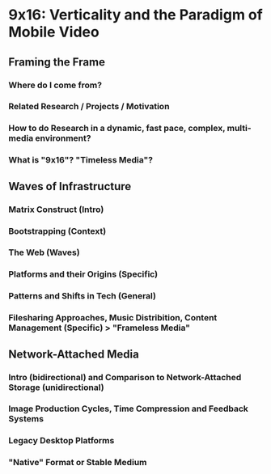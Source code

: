 # 9x16: Verticality and the Paradigm of Mobile Video


## Framing the Frame

### Where do I come from?
### Related Research / Projects / Motivation
### How to do Research in a dynamic, fast pace, complex, multi-media environment?
### What is "9x16"? "Timeless Media"?


## Waves of Infrastructure

### Matrix Construct (Intro)
### Bootstrapping (Context)
### The Web (Waves)
### Platforms and their Origins (Specific)
### Patterns and Shifts in Tech (General)
### Filesharing Approaches, Music Distribition, Content Management (Specific) > "Frameless Media"


## Network-Attached Media

### Intro (bidirectional) and Comparison to Network-Attached Storage (unidirectional)
### Image Production Cycles, Time Compression and Feedback Systems
### Legacy Desktop Platforms
### "Native" Format or Stable Medium

